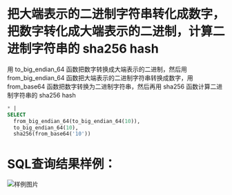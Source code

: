 # 把大端表示的二进制字符串转化成数字，把数字转化成大端表示的二进制，计算二进制字符串的 sha256 hash

用 to_big_endian_64 函数把数字转换成大端表示的二进制，然后用 from_big_endian_64 函数把大端表示的二进制字符串转换成数字，用 from_base64 函数把数字转换为二进制字符串，然后再用 sha256 函数计算二进制字符串的 sha256 hash



```SQL
* |
SELECT
  from_big_endian_64(to_big_endian_64(10)),
  to_big_endian_64(10),
  sha256(from_base64('10'))
```

# SQL查询结果样例：

![样例图片](https://img.alicdn.com/tfs/TB12jJMfBFR4u4jSZFPXXanzFXa-621-359.png)